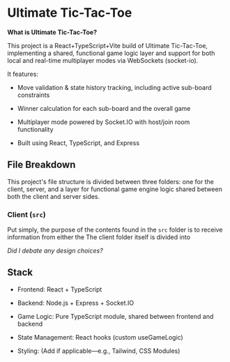 # Ultimate Tic-Tac-Toe


**What is Ultimate Tic-Tac-Toe?**


This project is a React+TypeScript+Vite build of Ultimate Tic-Tac-Toe, implementing a shared, functional game logic layer and support for both local and real-time multiplayer modes via WebSockets (socket-io).

It features:

- Move validation & state history tracking, including active sub-board constraints

- Winner calculation for each sub-board and the overall game

- Multiplayer mode powered by Socket.IO with host/join room functionality

- Built using React, TypeScript, and Express

## File Breakdown

This project's file structure is divided between three folders: one for the client, server, and a layer for functional game engine logic shared between both the client and server sides.

### Client (`src`)

Put simply, the purpose of the contents found in the `src` folder is to receive information from either the
The client folder itself is divided into 

*Did I debate any design choices?*


## Stack

- Frontend: React + TypeScript

- Backend: Node.js + Express + Socket.IO

- Game Logic: Pure TypeScript module, shared between frontend and backend

- State Management: React hooks (custom useGameLogic)

- Styling: (Add if applicable—e.g., Tailwind, CSS Modules)
